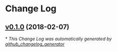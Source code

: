 # Change Log

## [v0.1.0](https://github.com/TAGC/AsyncEvent/tree/v0.1.0) (2018-02-07)


\* *This Change Log was automatically generated by [github_changelog_generator](https://github.com/skywinder/Github-Changelog-Generator)*